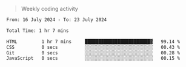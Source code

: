 > Weekly coding activity
<!--START_SECTION:waka-->

```txt
From: 16 July 2024 - To: 23 July 2024

Total Time: 1 hr 7 mins

HTML         1 hr 7 mins     ████████████████████████▓   99.14 %
CSS          0 secs          ░░░░░░░░░░░░░░░░░░░░░░░░░   00.43 %
Git          0 secs          ░░░░░░░░░░░░░░░░░░░░░░░░░   00.28 %
JavaScript   0 secs          ░░░░░░░░░░░░░░░░░░░░░░░░░   00.15 %
```

<!--END_SECTION:waka-->
